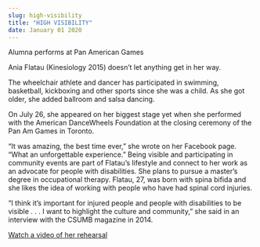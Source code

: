 ```yaml
---
slug: high-visibility
title: "HIGH VISIBILITY"
date: January 01 2020
---
```


 
<p>Alumna performs at Pan American Games</p>
<p>
  Ania Flatau &#40;Kinesiology 2015&#41; doesn’t let anything get in her way.
</p>
<p>
  The wheelchair athlete and dancer has participated in swimming, basketball,
  kickboxing and other sports since she was a child. As she got older, she added
  ballroom and salsa dancing.
</p>
<p>
  On July 26, she appeared on her biggest stage yet when she performed with the
  American DanceWheels Foundation at the closing ceremony of the Pan Am Games in
  Toronto.
</p>
<p>
  “It was amazing, the best time ever,” she wrote on her Facebook page. “What an
  unforgettable experience.” Being visible and participating in community events
  are part of Flatau’s lifestyle and connect to her work as an advocate for
  people with disabilities. She plans to pursue a master’s degree in
  occupational therapy. Flatau, 27, was born with spina bifida and she likes the
  idea of working with people who have had spinal cord injuries.
</p>
<p>
  “I think it’s important for injured people and people with disabilities to be
  visible . . . I want to highlight the culture and community,” she said in an
  interview with the CSUMB magazine in 2014.
</p>
<p>
  <a
    href="https://www.facebook.com/ania.questionmarkski/videos/vb.504056139/10153388364121140/?type=2&amp;theater"
    >Watch a video of her rehearsal</a
  >
</p>
 
